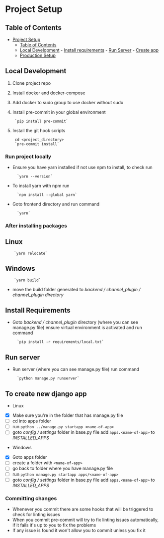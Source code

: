 # Project Setup

## Table of Contents

- [Project Setup](#project-setup)
  - [Table of Contents](#table-of-contents)
  - [Local Development](#run-project-locally)
        - [Install requirements](#install-requirements)
        - [Run Server](#run-server)
        - [Create app](#to-create-new-django-app)
  - [Production Setup](#production-setup)

## Local Development

1. Clone project repo
2. Install docker and docker-compose
3. Add docker to sudo group to use docker without sudo
4. Install pre-commit in your global environment

        `pip install pre-commit`

5. Install the git hook scripts

        cd <project_directory>
        `pre-commit install`

### Run project locally

- Ensure you have yarn installed if not use npm to install, to check run

        `yarn --version`

- To install yarn with npm run

        `npm install --global yarn`

- Goto frontend directory and run command

        `yarn`

### After installing packages

## Linux

        `yarn relocate`

## Windows

        `yarn build`

- move the build folder generated to *backend / channel_plugin / channel_plugin directory*

## Install Requirements

- Goto *backend / channel_plugin* directory (where you can see manage.py file) ensure virtual environment is activated and run command

        `pip install -r requirements/local.txt`

## Run server

- Run server (where you can see manage.py file) run command

        `python manage.py runserver`

## To create new django app

- Linux
- [x] Make sure you're in the folder that has manage.py file
- [ ] cd into apps folder
- [ ] run `python ../manage.py startapp <name-of-app>`
- [ ] goto *config / settings* folder in base.py file add `apps.<name-of-app>`
to *INSTALLED_APPS*

- Windows
- [x] Goto apps folder
- [ ] create a folder with `<name-of-app>`
- [ ] go back to folder where you have manage.py file
- [ ] run `python manage.py startapp apps/<name-of-app>`
- [ ] goto *config / settings* folder in base.py file add `apps.<name-of-app>`
to *INSTALLED_APPS*

### Committing changes

- Whenever you commit there are some hooks that will be triggered to check for linting issues
- When you commit pre-commit will try to fix linting issues automatically, if it fails it's up to you to fix the problems
- If any issue is found it won't allow you to commit unless you fix it
